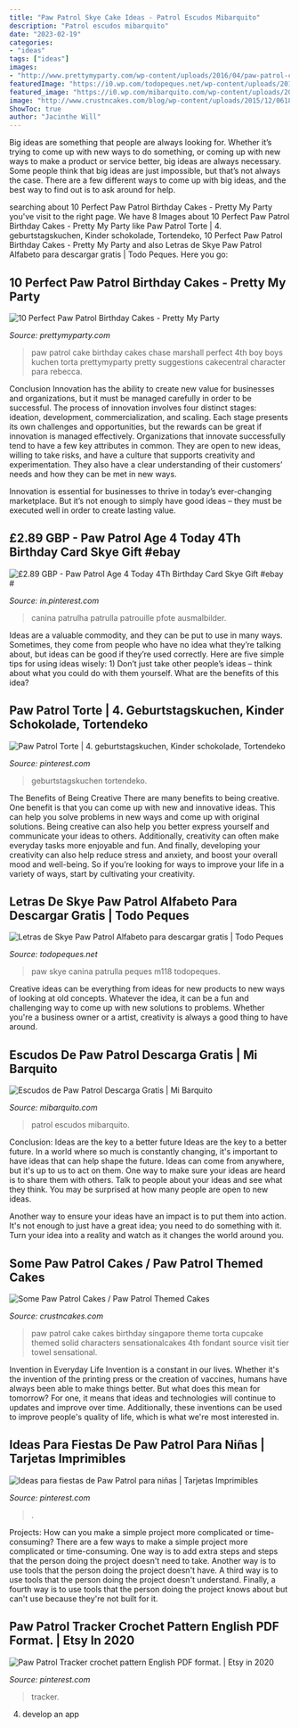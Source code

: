 ```yaml
---
title: "Paw Patrol Skye Cake Ideas - Patrol Escudos Mibarquito"
description: "Patrol escudos mibarquito"
date: "2023-02-19"
categories:
- "ideas"
tags: ["ideas"]
images:
- "http://www.prettymyparty.com/wp-content/uploads/2016/04/paw-patrol-cake-3-e1459733300454.jpg"
featuredImage: "https://i0.wp.com/todopeques.net/wp-content/uploads/2017/07/Letra-e-Skye-Patrulla-canina-Alfabeto-SKYE-alphabet-Paw-Patrol.png"
featured_image: "https://i0.wp.com/mibarquito.com/wp-content/uploads/2016/11/Paw-Patrol-Badge-Escudos.png?ssl=1"
image: "http://www.crustncakes.com/blog/wp-content/uploads/2015/12/0618bb0302af4e0d114cfb9cab8d8a2c.jpg"
ShowToc: true
author: "Jacinthe Will"
---
```



Big ideas are something that people are always looking for. Whether it’s trying to come up with new ways to do something, or coming up with new ways to make a product or service better, big ideas are always necessary. Some people think that big ideas are just impossible, but that’s not always the case. There are a few different ways to come up with big ideas, and the best way to find out is to ask around for help.

	

		
searching about 10 Perfect Paw Patrol Birthday Cakes - Pretty My Party you've visit to the right page. We have 8 Images about 10 Perfect Paw Patrol Birthday Cakes - Pretty My Party like Paw Patrol Torte | 4. geburtstagskuchen, Kinder schokolade, Tortendeko, 10 Perfect Paw Patrol Birthday Cakes - Pretty My Party and also Letras de Skye Paw Patrol Alfabeto para descargar gratis | Todo Peques. Here you go:
		
    
## 10 Perfect Paw Patrol Birthday Cakes - Pretty My Party

<img loading=lazy src="http://www.prettymyparty.com/wp-content/uploads/2016/04/paw-patrol-cake-3-e1459733300454.jpg" onerror="this.onerror=null;this.src='https://tse2.mm.bing.net/th?id=OIP._nbTA9MlVqXX0imuKO0P3AHaLH&amp;pid=15.1';" alt="10 Perfect Paw Patrol Birthday Cakes - Pretty My Party">

_Source: prettymyparty.com_

>paw patrol cake birthday cakes chase marshall perfect 4th boy boys kuchen torta prettymyparty pretty suggestions cakecentral character para rebecca. 

	

Conclusion
Innovation has the ability to create new value for businesses and organizations, but it must be managed carefully in order to be successful. The process of innovation involves four distinct stages: ideation, development, commercialization, and scaling. Each stage presents its own challenges and opportunities, but the rewards can be great if innovation is managed effectively.
Organizations that innovate successfully tend to have a few key attributes in common. They are open to new ideas, willing to take risks, and have a culture that supports creativity and experimentation. They also have a clear understanding of their customers’ needs and how they can be met in new ways.

 Innovation is essential for businesses to thrive in today’s ever-changing marketplace. But it’s not enough to simply have good ideas – they must be executed well in order to create lasting value.

    
## £2.89 GBP - Paw Patrol Age 4 Today 4Th Birthday Card Skye Gift #ebay #

<img loading=lazy src="https://i.pinimg.com/736x/d4/2a/ac/d42aac5f265a36063061612dcd21a7a1.jpg" onerror="this.onerror=null;this.src='https://tse1.mm.bing.net/th?id=OIP.hWNfbDtdFFFiNl4Ug5KnfgAAAA&amp;pid=15.1';" alt="£2.89 GBP - Paw Patrol Age 4 Today 4Th Birthday Card Skye Gift #ebay #">

_Source: in.pinterest.com_

>canina patrulha patrulla patrouille pfote ausmalbilder. 

	

Ideas are a valuable commodity, and they can be put to use in many ways. Sometimes, they come from people who have no idea what they’re talking about, but ideas can be good if they’re used correctly. Here are five simple tips for using ideas wisely: 1) Don’t just take other people’s ideas – think about what you could do with them yourself. What are the benefits of this idea?

    
## Paw Patrol Torte | 4. Geburtstagskuchen, Kinder Schokolade, Tortendeko

<img loading=lazy src="https://i.pinimg.com/736x/e4/3f/ec/e43fec4d7b457b4647b38373a491069f.jpg" onerror="this.onerror=null;this.src='https://tse3.mm.bing.net/th?id=OIP.WmlquBbdqClPOMhw7ss-PwHaOA&amp;pid=15.1';" alt="Paw Patrol Torte | 4. geburtstagskuchen, Kinder schokolade, Tortendeko">

_Source: pinterest.com_

>geburtstagskuchen tortendeko. 

	

The Benefits of Being Creative
There are many benefits to being creative. One benefit is that you can come up with new and innovative ideas. This can help you solve problems in new ways and come up with original solutions. Being creative can also help you better express yourself and communicate your ideas to others. Additionally, creativity can often make everyday tasks more enjoyable and fun. And finally, developing your creativity can also help reduce stress and anxiety, and boost your overall mood and well-being. So if you’re looking for ways to improve your life in a variety of ways, start by cultivating your creativity.

    
## Letras De Skye Paw Patrol Alfabeto Para Descargar Gratis | Todo Peques

<img loading=lazy src="https://i0.wp.com/todopeques.net/wp-content/uploads/2017/07/Letra-e-Skye-Patrulla-canina-Alfabeto-SKYE-alphabet-Paw-Patrol.png" onerror="this.onerror=null;this.src='https://tse1.mm.bing.net/th?id=OIP.7VvVxw2sHIHyEbnEEzeVaQHaGp&amp;pid=15.1';" alt="Letras de Skye Paw Patrol Alfabeto para descargar gratis | Todo Peques">

_Source: todopeques.net_

>paw skye canina patrulla peques m118 todopeques. 

	

Creative ideas can be everything from ideas for new products to new ways of looking at old concepts. Whatever the idea, it can be a fun and challenging way to come up with new solutions to problems. Whether you're a business owner or a artist, creativity is always a good thing to have around.

    
## Escudos De Paw Patrol Descarga Gratis | Mi Barquito

<img loading=lazy src="https://i0.wp.com/mibarquito.com/wp-content/uploads/2016/11/Paw-Patrol-Badge-Escudos.png?ssl=1" onerror="this.onerror=null;this.src='https://tse3.mm.bing.net/th?id=OIP.rhA2fN1L9697EDHGp1-h2gAAAA&amp;pid=15.1';" alt="Escudos de Paw Patrol Descarga Gratis | Mi Barquito">

_Source: mibarquito.com_

>patrol escudos mibarquito. 

	

Conclusion: Ideas are the key to a better future
Ideas are the key to a better future. In a world where so much is constantly changing, it's important to have ideas that can help shape the future. Ideas can come from anywhere, but it's up to us to act on them.
One way to make sure your ideas are heard is to share them with others. Talk to people about your ideas and see what they think. You may be surprised at how many people are open to new ideas.

Another way to ensure your ideas have an impact is to put them into action. It's not enough to just have a great idea; you need to do something with it. Turn your idea into a reality and watch as it changes the world around you.

    
## Some Paw Patrol Cakes / Paw Patrol Themed Cakes

<img loading=lazy src="http://www.crustncakes.com/blog/wp-content/uploads/2015/12/0618bb0302af4e0d114cfb9cab8d8a2c.jpg" onerror="this.onerror=null;this.src='https://tse3.mm.bing.net/th?id=OIP.kCysjcW3XgdK4qTYhrVinQHaLG&amp;pid=15.1';" alt="Some Paw Patrol Cakes / Paw Patrol Themed Cakes">

_Source: crustncakes.com_

>paw patrol cake cakes birthday singapore theme torta cupcake themed solid characters sensationalcakes 4th fondant source visit tier towel sensational. 

	

Invention in Everyday Life
Invention is a constant in our lives. Whether it's the invention of the printing press or the creation of vaccines, humans have always been able to make things better. But what does this mean for tomorrow? For one, it means that ideas and technologies will continue to updates and improve over time. Additionally, these inventions can be used to improve people's quality of life, which is what we're most interested in.

    
## Ideas Para Fiestas De Paw Patrol Para Niñas | Tarjetas Imprimibles

<img loading=lazy src="https://i.pinimg.com/736x/d9/56/48/d9564805f2592f6d54b9eb5f4672476c.jpg" onerror="this.onerror=null;this.src='https://tse2.mm.bing.net/th?id=OIP.dkr5EAJignp0foubhD2O1gHaFj&amp;pid=15.1';" alt="Ideas para fiestas de Paw Patrol para niñas | Tarjetas Imprimibles">

_Source: pinterest.com_

>. 

	

Projects: How can you make a simple project more complicated or time-consuming?
There are a few ways to make a simple project more complicated or time-consuming. One way is to add extra steps and steps that the person doing the project doesn't need to take. Another way is to use tools that the person doing the project doesn't have. A third way is to use tools that the person doing the project doesn't understand. Finally, a fourth way is to use tools that the person doing the project knows about but can't use because they're not built for it.

    
## Paw Patrol Tracker Crochet Pattern English PDF Format. | Etsy In 2020

<img loading=lazy src="https://i.pinimg.com/736x/90/ac/82/90ac8219f362a56872e7e282e291351c.jpg" onerror="this.onerror=null;this.src='https://tse3.mm.bing.net/th?id=OIP.BYnVb4TMt31-3wvEoucBFAHaHa&amp;pid=15.1';" alt="Paw Patrol Tracker crochet pattern English PDF format. | Etsy in 2020">

_Source: pinterest.com_

>tracker. 

	

4. develop an app

